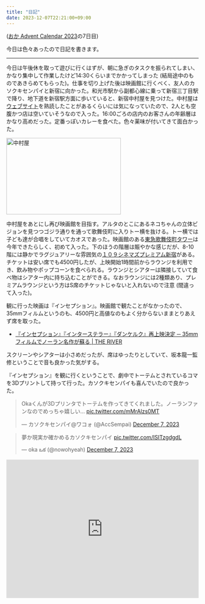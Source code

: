 ```yaml
---
title: "日記"
date: 2023-12-07T22:21:00+09:00
---
```


([おか Advent Calendar 2023](https://adventar.org/calendars/9232)の7日目)

今日は色々あったので日記を書きます。

---

今日は午後休を取って遊びに行くはずが、朝に急ぎのタスクを振られてしまい、かなり集中して作業したけど14:30くらいまでかかってしまった (結局途中のものであきらめてもらった)。仕事を切り上げた後は映画館に行くべく、友人のカソクキセンパイと新宿に向かった。和光市駅から副都心線に乗って新宿三丁目駅で降り、地下道を新宿駅方面に歩いていると、新宿中村屋を見つけた。中村屋は[ウェブサイト](https://www.nakamuraya.co.jp/pavilion/history/)を熟読したことがあるくらいには気になっていたので、2人とも空腹かつ店は空いていそうなので入った。16:00ごろの店内のお客さんの年齢層はかなり高めだった。定番っぽいカレーを食べた。色々薬味が付いてきて面白かった。

<img src="/blog/images/20231207/nakamuraya.jpg" alt="中村屋" width="300" height="200">

中村屋をあとにし再び映画館を目指す。アルタのとこにあるネコちゃんの立体ビジョンを見つつゴジラ通りを通って歌舞伎町に入りトー横を抜ける。トー横では子ども達が合唱をしていてカオスであった。映画館のある[東急歌舞伎町タワー](https://www.tokyu-kabukicho-tower.jp/)は今年できたらしく、初めて入った。下のほうの階層は賑やかな感じだが、8-10階には静かでラグジュアリーな雰囲気の[１０９シネマズプレミアム新宿](https://www.tokyu-kabukicho-tower.jp/cinema/)がある。チケットは安い席でも4500円したが、上映開始1時間前からラウンジを利用でき、飲み物やポップコーンを食べられる。ラウンジとシアターは隣接していて食べ物はシアター内に持ち込むことができる。なおラウンジには2種類あり、プレミアムラウンジという方はS席のチケットじゃないと入れないので注意 (間違って入った)。

観に行った映画は『インセプション』。映画館で観たことがなかったので、35mmフィルムというのも、4500円と高値なのもよく分からないままとりあえず席を取った。

- [『インセプション』『インターステラー』『ダンケルク』再上映決定 ─ 35mmフィルムでノーラン名作が蘇る | THE RIVER](https://theriver.jp/wb100th-nolan-revival-screening/)

スクリーンやシアターは小さめだったが、席はゆったりとしていて、坂本龍一監修ということで音も良かった気がする。



『インセプション』を観に行くということで、劇中でトーテムとされているコマを3Dプリントして持って行った。カソクキセンパイも喜んでいたので良かった。

<blockquote class="twitter-tweet tw-align-center"><p lang="ja" dir="ltr">Okaくんが3Dプリンタでトーテムを作ってきてくれました。ノーランファンなのでめっちゃ嬉しい… <a href="https://t.co/mMrAlzs0MT">pic.twitter.com/mMrAlzs0MT</a></p>&mdash; カソクキセンパイ@ワコォ (@AccSempai) <a href="https://twitter.com/AccSempai/status/1732752676461686827?ref_src=twsrc%5Etfw">December 7, 2023</a></blockquote> <script async src="https://platform.twitter.com/widgets.js" charset="utf-8"></script>

<blockquote class="twitter-tweet tw-align-center"><p lang="ja" dir="ltr">夢か現実か確かめるカソクキセンパイ <a href="https://t.co/ISITzgdgdL">pic.twitter.com/ISITzgdgdL</a></p>&mdash; oka ఒక (@nowohyeah) <a href="https://twitter.com/nowohyeah/status/1732675104780566546?ref_src=twsrc%5Etfw">December 7, 2023</a></blockquote> <script async src="https://platform.twitter.com/widgets.js" charset="utf-8"></script>


<div style="text-align: center;">
<iframe src="https://adventar.org/calendars/9232/embed" width="100%" height="362" frameborder="0" loading="lazy"></iframe>
</div>